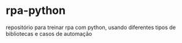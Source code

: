 # rpa-python
repositório para treinar rpa com python, usando diferentes tipos de bibliotecas e casos de automação
